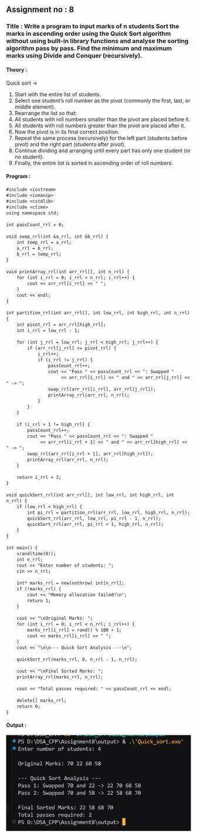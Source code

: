 ## Assignment no : 8
### Title : Write a program to input marks of n students Sort the marks in ascending order using the Quick Sort algorithm without using built-in library functions and analyse the sorting algorithm pass by pass. Find the minimum and maximum marks using Divide and Conquer (recursively).


#### Theory :

Quick sort -> 

1) Start with the entire list of students.
2) Select one student’s roll number as the pivot (commonly the first, last, or middle element).
3) Rearrange the list so that:
4) All students with roll numbers smaller than the pivot are placed before it.
5) All students with roll numbers greater than the pivot are placed after it.
6) Now the pivot is in its final correct position.
7) Repeat the same process (recursively) for the left part (students before pivot) and the right part (students after pivot).
8) Continue dividing and arranging until every part has only one student (or no student).
9) Finally, the entire list is sorted in ascending order of roll numbers.


#### Program :
```
#include <iostream>
#include <iomanip>
#include <cstdlib>
#include <ctime>
using namespace std;

int passCount_rrl = 0; 

void swap_rrl(int &a_rrl, int &b_rrl) {
    int temp_rrl = a_rrl;
    a_rrl = b_rrl;
    b_rrl = temp_rrl;
}

void printArray_rrl(int arr_rrl[], int n_rrl) {
    for (int i_rrl = 0; i_rrl < n_rrl; i_rrl++) {
        cout << arr_rrl[i_rrl] << " ";
    }
    cout << endl;
}

int partition_rrl(int arr_rrl[], int low_rrl, int high_rrl, int n_rrl) {
    int pivot_rrl = arr_rrl[high_rrl];
    int i_rrl = low_rrl - 1;

    for (int j_rrl = low_rrl; j_rrl < high_rrl; j_rrl++) {
        if (arr_rrl[j_rrl] <= pivot_rrl) {
            i_rrl++;
            if (i_rrl != j_rrl) {
                passCount_rrl++;
                cout << "Pass " << passCount_rrl << ": Swapped " 
                     << arr_rrl[i_rrl] << " and " << arr_rrl[j_rrl] << " -> ";
                swap_rrl(arr_rrl[i_rrl], arr_rrl[j_rrl]);
                printArray_rrl(arr_rrl, n_rrl);
            }
        }
    }

    if (i_rrl + 1 != high_rrl) {
        passCount_rrl++;
        cout << "Pass " << passCount_rrl << ": Swapped " 
             << arr_rrl[i_rrl + 1] << " and " << arr_rrl[high_rrl] << " -> ";
        swap_rrl(arr_rrl[i_rrl + 1], arr_rrl[high_rrl]);
        printArray_rrl(arr_rrl, n_rrl);
    }

    return i_rrl + 1;
}

void quickSort_rrl(int arr_rrl[], int low_rrl, int high_rrl, int n_rrl) {
    if (low_rrl < high_rrl) {
        int pi_rrl = partition_rrl(arr_rrl, low_rrl, high_rrl, n_rrl);
        quickSort_rrl(arr_rrl, low_rrl, pi_rrl - 1, n_rrl);
        quickSort_rrl(arr_rrl, pi_rrl + 1, high_rrl, n_rrl);
    }
}

int main() {
    srand(time(0));
    int n_rrl;
    cout << "Enter number of students: ";
    cin >> n_rrl;

    int* marks_rrl = new(nothrow) int[n_rrl];
    if (!marks_rrl) {
        cout << "Memory allocation failed!\n";
        return 1;
    }

    cout << "\nOriginal Marks: ";
    for (int i_rrl = 0; i_rrl < n_rrl; i_rrl++) {
        marks_rrl[i_rrl] = rand() % 100 + 1;
        cout << marks_rrl[i_rrl] << " ";
    }
    cout << "\n\n--- Quick Sort Analysis ---\n";

    quickSort_rrl(marks_rrl, 0, n_rrl - 1, n_rrl);

    cout << "\nFinal Sorted Marks: ";
    printArray_rrl(marks_rrl, n_rrl);

    cout << "Total passes required: " << passCount_rrl << endl;

    delete[] marks_rrl;
    return 0;
}

```

#### Output :
![alt text](image.png)



